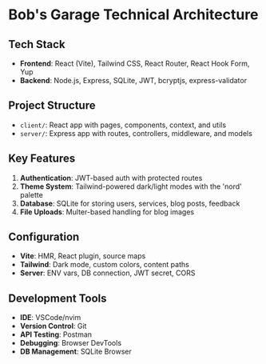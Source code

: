 
# Bob's Garage Technical Architecture

## Tech Stack
- **Frontend**: React (Vite), Tailwind CSS, React Router, React Hook Form, Yup
- **Backend**: Node.js, Express, SQLite, JWT, bcryptjs, express-validator

## Project Structure
- `client/`: React app with pages, components, context, and utils
- `server/`: Express app with routes, controllers, middleware, and models

## Key Features
1. **Authentication**: JWT-based auth with protected routes
2. **Theme System**: Tailwind-powered dark/light modes with the 'nord' palette
3. **Database**: SQLite for storing users, services, blog posts, feedback
4. **File Uploads**: Multer-based handling for blog images

## Configuration
- **Vite**: HMR, React plugin, source maps
- **Tailwind**: Dark mode, custom colors, content paths
- **Server**: ENV vars, DB connection, JWT secret, CORS

## Development Tools
- **IDE**: VSCode/nvim
- **Version Control**: Git
- **API Testing**: Postman
- **Debugging**: Browser DevTools
- **DB Management**: SQLite Browser

